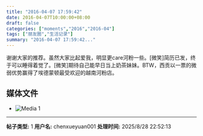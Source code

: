 ```yaml
---
title: "2016-04-07 17:59:42"
date: 2016-04-07T10:00:00+08:00
draft: false
categories: ["moments","2016","2016-04"]
tags: ["朋友圈","生活记录"]
summary: "2016-04-07 17:59:42..."
---
```


谢谢大家的推荐。虽然大家比起爱我，明显更care河粉一些。[微笑]简历已发，终于可以睡得着觉了。[微笑]期待自己能早日当上奶茶妹妹。BTW，西贡以一票的微弱优势赢得了埃德蒙顿最受欢迎的越南河粉店。

## 媒体文件

- ![Media 1](/Moments/photos/2016-04-07/201604071759420.jpg)

---

**帖子类型:** 1
**用户名:** chenxueyuan001
**处理时间:** 2025/8/28 22:52:13